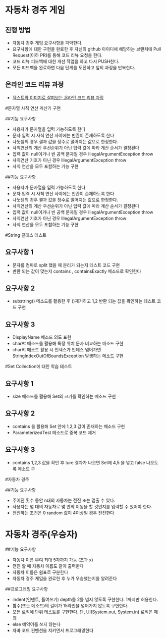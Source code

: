 # 자동차 경주 게임
## 진행 방법
* 자동차 경주 게임 요구사항을 파악한다.
* 요구사항에 대한 구현을 완료한 후 자신의 github 아이디에 해당하는 브랜치에 Pull Request(이하 PR)를 통해 코드 리뷰 요청을 한다.
* 코드 리뷰 피드백에 대한 개선 작업을 하고 다시 PUSH한다.
* 모든 피드백을 완료하면 다음 단계를 도전하고 앞의 과정을 반복한다.

## 온라인 코드 리뷰 과정
* [텍스트와 이미지로 살펴보는 온라인 코드 리뷰 과정](https://github.com/next-step/nextstep-docs/tree/master/codereview)

#문자열 사칙 연산 계산기 구현

##기능 요구사항
- 사용자가 문자열을 입력 가능하도록 한다
- 문자 입력 시 사칙 연산 사이에는 빈칸이 존재하도록 한다
- 나눗셈의 경우 결과 값을 정수로 떨어지는 값으로 한정한다.
- 사칙연산의 계산 우선순위가 아닌 입력 값에 따라 계산 순서가 결정된다
- 입력 값이 null이거나 빈 공백 문자일 경우 IllegalArgumentException throw
- 사칙연산 기호가 아닌 경우 IllegalArgumentException throw
- 사칙 연산을 모두 포함하는 기능 구현



##기능 요구사항
- 사용자가 문자열을 입력 가능하도록 한다
- 문자 입력 시 사칙 연산 사이에는 빈칸이 존재하도록 한다
- 나눗셈의 경우 결과 값을 정수로 떨어지는 값으로 한정한다.
- 사칙연산의 계산 우선순위가 아닌 입력 값에 따라 계산 순서가 결정된다
- 입력 값이 null이거나 빈 공백 문자일 경우 IllegalArgumentException throw
- 사칙연산 기호가 아닌 경우 IllegalArgumentException throw
- 사칙 연산을 모두 포함하는 기능 구현

#String 클래스 테스트

## 요구사항 1
- 문자를 컴마로 split 했을 때 분리가 되는지 테스트 코드 구현
- 반환 되는 값이 맞는지 contains , containsExactly 메소드로 확인한다

## 요구사항 2
- substring() 메소드를 활용한 후 ()제거하고 1,2 반환 되는 값을 확인하는 테스트 코드 구현

## 요구사항 3 
- DisplayName 메소드 의도 표현
- charAt 메소드를 활용해 특정 위치 문자 비교하는 메소드 구현
- charAt 메소드 활용 시 인덱스가 인데스 넘어가면  StringIndexOutOfBoundsException 발생하는 메소드 구현
 

#Set Collection에 대한 학습 테스트

## 요구사항 1
- size 메소드를 활용해 Set의 크기를 확인하는 메소드 구현

## 요구사항 2
- contains 을 활용해 Set 안에 1,2,3 값이 존재하는 메소드 구현
- ParameterizedTest 메소드로 중복 코드 제거

## 요구사항 3
-  contains 1,2,3 값을 확인 후 ture 결과가 나오면 Set에 4,5 을 넣고 false 나오도록 메소드 구

#자동차 경주

##기능 요구사항

- 주어진 횟수 동안 n대의 자동차는 전진 또는 멈출 수 있다.
- 사용자는 몇 대의 자동차로 몇 번의 이동을 할 것인지를 입력할 수 있어야 한다.
- 전진하는 조건은 0 random 값이 4이상일 경우 전진한다 


# 자동차 경주(우승자)

##기능 요구사항
- 자동차 이름 부여 최대 5자까지 가능 (초과 x)
- 전진 할 때 자동차 이름도 같이 출력한다
- 자동차 이름은 쉼표로 구분한다
- 자동차 경주 게임을 완료한 후 누가 우승했는지를 알려준다

##프로그래밍 요구사항
- indent(인덴트, 들여쓰기) depth를 2를 넘지 않도록 구현한다. 1까지만 허용한다.
- 함수(또는 메소드)의 길이가 15라인을 넘어가지 않도록 구현한다.
- 모든 로직에 단위 테스트를 구현한다. 단, UI(System.out, System.in) 로직은 제외
- else 예약어를 쓰지 않는다
- 자바 코드 컨벤션을 지키면서 프로그래밍한다
